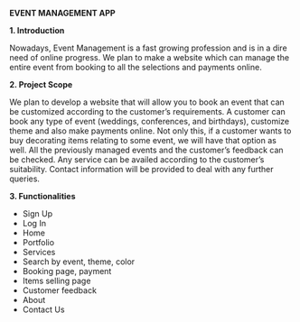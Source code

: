 **EVENT MANAGEMENT APP**

**1. Introduction**

Nowadays, Event Management is a fast growing profession and is in a dire need of online
progress. We plan to make a website which can manage the entire event from booking to all the
selections and payments online.

**2. Project Scope**

We plan to develop a website that will allow you to book an event that can be customized
according to the customer’s requirements. A customer can book any type of event (weddings,
conferences, and birthdays), customize theme and also make payments online. Not only this, if a
customer wants to buy decorating items relating to some event, we will have that option as well.
All the previously managed events and the customer’s feedback can be checked. Any service can
be availed according to the customer’s suitability. Contact information will be provided to deal
with any further queries.

**3. Functionalities**

- Sign Up
- Log In
- Home
- Portfolio
- Services
- Search by event, theme, color
- Booking page, payment
- Items selling page
- Customer feedback
- About
- Contact Us
